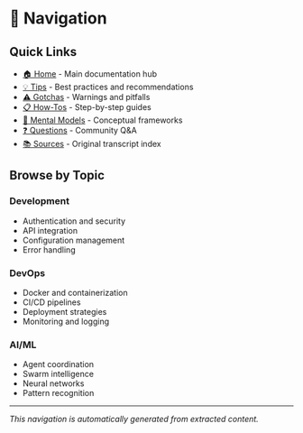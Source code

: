 # 🧭 Navigation

## Quick Links

- [🏠 Home](./index.md) - Main documentation hub
- [💡 Tips](./tips.md) - Best practices and recommendations  
- [⚠️ Gotchas](./gotchas.md) - Warnings and pitfalls
- [📋 How-Tos](./howtos.md) - Step-by-step guides
- [🧠 Mental Models](./mental-models.md) - Conceptual frameworks
- [❓ Questions](./questions.md) - Community Q&A
- [📚 Sources](./sources.md) - Original transcript index

## Browse by Topic

### Development
- Authentication and security
- API integration
- Configuration management
- Error handling

### DevOps
- Docker and containerization
- CI/CD pipelines
- Deployment strategies
- Monitoring and logging

### AI/ML
- Agent coordination
- Swarm intelligence
- Neural networks
- Pattern recognition

---

*This navigation is automatically generated from extracted content.*
